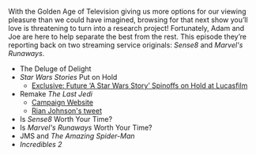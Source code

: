 



With the Golden Age of Television giving us more options for our viewing pleasure than we could have imagined, browsing for that next show you’ll love is threatening to turn into a research project! Fortunately, Adam and Joe are here to help separate the best from the rest. This episode they’re reporting back on two streaming service originals: _Sense8_ and _Marvel's Runaways_.

* The Deluge of Delight
* _Star Wars Stories_ Put on Hold
    * [Exclusive: Future ‘A Star Wars Story’ Spinoffs on Hold at Lucasfilm](http://collider.com/star-wars-spinoffs-on-hold/)
* Remake _The Last Jedi_
    * [Campaign Website](https://www.remakethelastjedi.com/)
    * [Rian Johnson's tweet](https://twitter.com/rianjohnson/status/1009848399858843649)
* Is *Sense8* Worth Your Time?
* Is *Marvel's Runaways* Worth Your Time?
* JMS and _The Amazing Spider-Man_
* _Incredibles 2_
